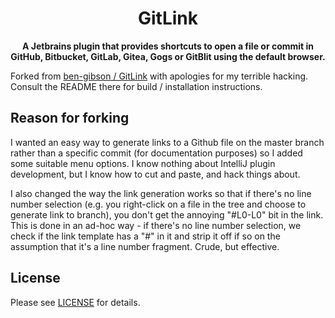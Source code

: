 <h1 align="center">GitLink</h1>

<p align="center">
    <strong>A Jetbrains plugin that provides shortcuts to open a file or commit in GitHub, Bitbucket, GitLab, Gitea,
    Gogs or GitBlit using the default browser.</strong>
</p>

<p>Forked from <a href="https://github.com/ben-gibson/GitLink">ben-gibson / GitLink</a> with apologies for
my terrible hacking. Consult the README there for build / installation instructions.</p>

Reason for forking
-------------------------------------------------------------------------------

I wanted an easy way to generate links to a Github file on the master branch rather than a specific commit (for 
documentation purposes) so I added some suitable menu options. I know nothing about IntelliJ plugin development, but I
know how to cut and paste, and hack things about.

I also changed the way the link generation works so that if there's no line number selection (e.g. you right-click on
a file in the tree and choose to generate link to branch), you don't get the annoying "#L0-L0" bit in the link. This
is done in an ad-hoc way - if there's no line number selection, we check if the link template has a "#" in it and strip
it off if so on the assumption that it's a line number fragment. Crude, but effective.

License
-------------------------------------------------------------------------------

Please see [LICENSE](LICENSE) for details.
